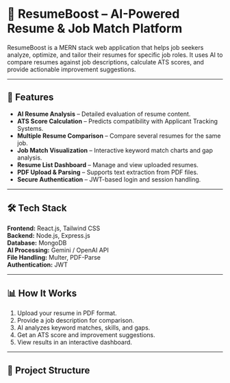 # 📄 ResumeBoost – AI-Powered Resume & Job Match Platform

ResumeBoost is a MERN stack web application that helps job seekers analyze, optimize, and tailor their resumes for specific job roles. It uses AI to compare resumes against job descriptions, calculate ATS scores, and provide actionable improvement suggestions.

---

## 🚀 Features

- **AI Resume Analysis** – Detailed evaluation of resume content.
- **ATS Score Calculation** – Predicts compatibility with Applicant Tracking Systems.
- **Multiple Resume Comparison** – Compare several resumes for the same job.
- **Job Match Visualization** – Interactive keyword match charts and gap analysis.
- **Resume List Dashboard** – Manage and view uploaded resumes.
- **PDF Upload & Parsing** – Supports text extraction from PDF files.
- **Secure Authentication** – JWT-based login and session handling.

---

## 🛠 Tech Stack

**Frontend:** React.js, Tailwind CSS  
**Backend:** Node.js, Express.js  
**Database:** MongoDB  
**AI Processing:** Gemini / OpenAI API  
**File Handling:** Multer, PDF-Parse  
**Authentication:** JWT  

---

## 📊 How It Works

1. Upload your resume in PDF format.
2. Provide a job description for comparison.
3. AI analyzes keyword matches, skills, and gaps.
4. Get an ATS score and improvement suggestions.
5. View results in an interactive dashboard.

---

## 📂 Project Structure

